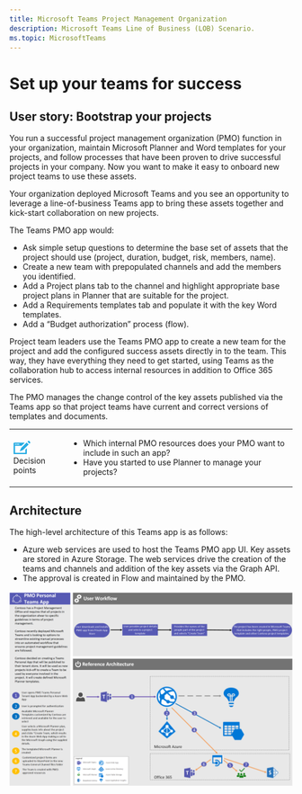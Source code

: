 ```yaml
---
title: Microsoft Teams Project Management Organization
description: Microsoft Teams Line of Business (LOB) Scenario.
ms.topic: MicrosoftTeams
---
```





# Set up your teams for success

## User story: Bootstrap your projects

You run a successful project management organization (PMO) function in your organization, maintain Microsoft Planner and Word templates for your projects, and follow processes that have been proven to drive successful projects in your company. Now you want to make it easy to onboard new project teams to use these assets.

Your organization deployed Microsoft Teams and you see an opportunity to leverage a line-of-business Teams app to bring these assets together and kick-start collaboration on new projects.

The Teams PMO app would:

-   Ask simple setup questions to determine the base set of assets that the project should use (project, duration, budget, risk, members, name).
-   Create a new team with prepopulated channels and add the members you identified. 
-   Add a Project plans tab to the channel and highlight appropriate base project plans in Planner that are suitable for the project.
-   Add a Requirements templates tab and populate it with the key Word templates. 
-   Add a “Budget authorization” process (flow).

Project team leaders use the Teams PMO app to create a new team for the project and add the configured success assets directly in to the team. This way, they have everything they need to get started, using Teams as the collaboration hub to access internal resources in addition to Office 365 services.

The PMO manages the change control of the key assets published via the Teams app so that project teams have current and correct versions of templates and documents.

|         |         |
|---------|---------|
|<img src="../assets/images/app-scenarios/audio_conferencing_image7.png" /><br>Decision points|<ul><li>Which internal PMO resources does your PMO want to include in such an app?</li><li>Have you started to use Planner to manage your projects?</li></ul>|


## Architecture

The high-level architecture of this Teams app is as follows:

-   Azure web services are used to host the Teams PMO app UI. Key assets are stored in Azure Storage. The web services drive the creation of the teams and channels and addition of the key assets via the Graph API.
-   The approval is created in Flow and maintained by the PMO.

<img src="../assets/images/app-scenarios/pmo-scenario-architecture.png">

